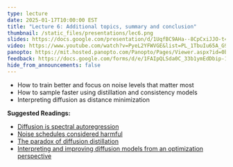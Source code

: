 ```yaml
---
type: lecture
date: 2025-01-17T10:00:00 EST
title: "Lecture 6: Additional topics, summary and conclusion"
thumbnail: /static_files/presentations/lec6.png
slides: https://docs.google.com/presentation/d/1UqfBC9AHa--8CpCxiJJO-t4Ih_JhN3SB7SYjElQDGOo/edit?usp=sharing
video: https://www.youtube.com/watch?v=PyeL2YFWVGE&list=PL_1TbuIu65A_G908tHHvTnyQsueR17rMh&index=6
panopto: https://mit.hosted.panopto.com/Panopto/Pages/Viewer.aspx?id=0bf2b868-2844-4e2a-9ad3-b24f012ed939
feedback: https://docs.google.com/forms/d/e/1FAIpQLSda0C_33b1ymEdDbip-13yg5beKBOCspwS1v0hefea1U-dJ9Q/viewform?usp=dialog
hide_from_announcements: false
---
```


- How to train better and focus on noise levels that matter most
- How to sample faster using distillation and consistency models
- Interpreting diffusion as distance minimization

**Suggested Readings:**
- [Diffusion is spectral autoregression](https://sander.ai/2024/09/02/spectral-autoregression.html)
- [Noise schedules considered harmful](https://sander.ai/2024/06/14/noise-schedules.html)
- [The paradox of diffusion distillation](https://sander.ai/2024/02/28/paradox.html)
- [Interpreting and improving diffusion models from an optimization perspective](https://arxiv.org/pdf/2306.04848)
